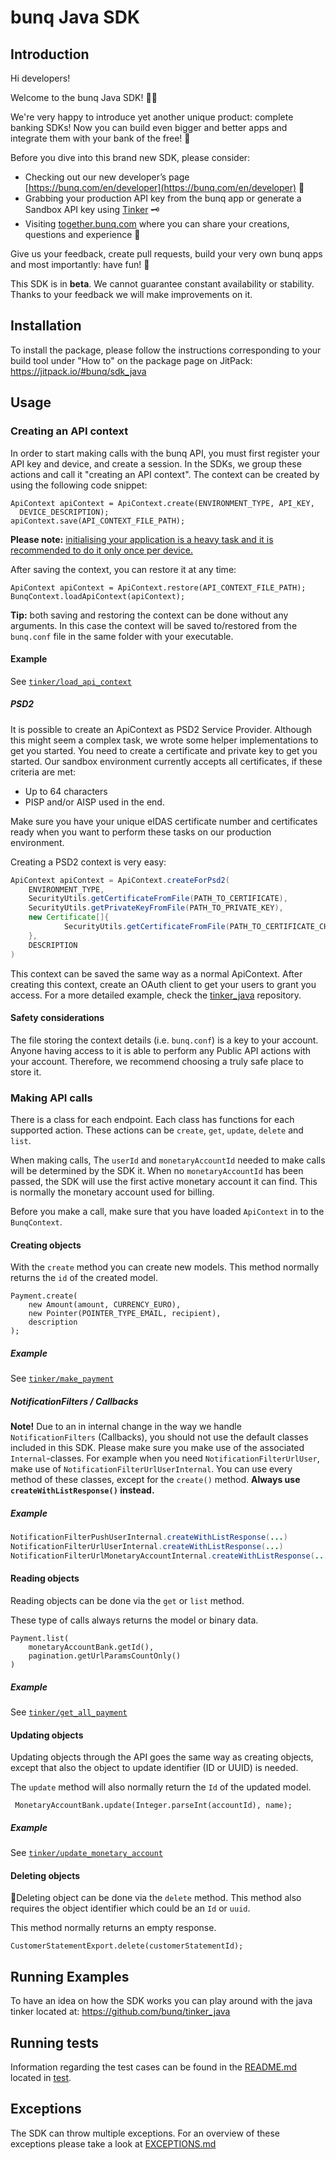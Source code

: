 # bunq Java SDK

## Introduction
Hi developers!

Welcome to the bunq Java SDK! 👨‍💻

We're very happy to introduce yet another unique product: complete banking SDKs! 
Now you can build even bigger and better apps and integrate them with your bank of the free! 🌈

Before you dive into this brand new SDK, please consider:
- Checking out our new developer’s page [https://bunq.com/en/developer](https://bunq.com/en/developer) 🙌  
- Grabbing your production API key from the bunq app or generate a Sandbox API key using [Tinker](https://www.bunq.com/developer) 🗝
- Visiting [together.bunq.com](https://together.bunq.com) where you can share your creations,
questions and experience 🎤

Give us your feedback, create pull requests, build your very own bunq apps and most importantly:
have fun! 💪

This SDK is in **beta**. We cannot guarantee constant availability or stability. 
Thanks to your feedback we will make improvements on it.

## Installation
To install the package, please follow the instructions corresponding to your build tool under "How to" on the package page on JitPack: https://jitpack.io/#bunq/sdk_java

## Usage

### Creating an API context
In order to start making calls with the bunq API, you must first register your API key and device,
and create a session. In the SDKs, we group these actions and call it "creating an API context". The
context can be created by using the following code snippet:

```
ApiContext apiContext = ApiContext.create(ENVIRONMENT_TYPE, API_KEY,
  DEVICE_DESCRIPTION);
apiContext.save(API_CONTEXT_FILE_PATH);
```

**Please note:** <u>initialising your application is a heavy task and it is recommended to do it only once per device.</u>

After saving the context, you can restore it at any time:

```
ApiContext apiContext = ApiContext.restore(API_CONTEXT_FILE_PATH);
BunqContext.loadApiContext(apiContext);
```

**Tip:** both saving and restoring the context can be done without any arguments. In this case the context will be saved to/restored from the `bunq.conf` file in the same folder with your executable.

#### Example
See [`tinker/load_api_context`](https://github.com/bunq/tinker_java/blob/b03cbc2b84f35de9721a4083843c4015665d67f8/src/main/java/com/bunq/tinker/libs/BunqLib.java#L96-L101)

##### PSD2
It is possible to create an ApiContext as PSD2 Service Provider. Although this might seem a complex task, we wrote some helper implementations to get you started.
You need to create a certificate and private key to get you started. Our sandbox environment currently accepts all certificates, if these criteria are met:
- Up to 64 characters
- PISP and/or AISP used in the end.
 
Make sure you have your unique eIDAS certificate number and certificates ready when you want to perform these tasks on our production environment. 

Creating a PSD2 context is very easy:
```java
ApiContext apiContext = ApiContext.createForPsd2(
    ENVIRONMENT_TYPE,
    SecurityUtils.getCertificateFromFile(PATH_TO_CERTIFICATE),
    SecurityUtils.getPrivateKeyFromFile(PATH_TO_PRIVATE_KEY),
    new Certificate[]{
            SecurityUtils.getCertificateFromFile(PATH_TO_CERTIFICATE_CHAIN)
    },
    DESCRIPTION
)
```

This context can be saved the same way as a normal ApiContext. After creating this context, create an OAuth client to get your users to grant you access.
For a more detailed example, check the [tinker_java](https://github.com/bunq/tinker_java/) repository.

#### Safety considerations
The file storing the context details (i.e. `bunq.conf`) is a key to your account. Anyone having
access to it is able to perform any Public API actions with your account. Therefore, we recommend
choosing a truly safe place to store it.

### Making API calls
There is a class for each endpoint. Each class has functions for each supported action. These actions can be `create`, `get`, `update`, `delete` and `list`.

When making calls, The `userId` and `monetaryAccountId`  needed to make calls will be determined by the SDK it. When no `monetaryAccountId` has been passed, the SDK will use the first active monetary account it can find. This is normally the monetary account used for billing. 

Before you make a call, make sure that you have loaded `ApiContext` in to the `BunqContext`.

#### Creating objects
With the `create` method you can create new models. This method normally returns the `id` of the created model. 


```
Payment.create(
	new Amount(amount, CURRENCY_EURO),
	new Pointer(POINTER_TYPE_EMAIL, recipient),
	description
);
```

##### Example
See [`tinker/make_payment`](https://github.com/bunq/tinker_java/blob/cc41ff072d01e61b44bb53169edb80bde9620dc5/src/main/java/com/bunq/tinker/MakePayment.java#L46)

##### NotificationFilters / Callbacks
**Note!** Due to an in internal change in the way we handle `NotificationFilters` (Callbacks), you should not use the default classes included in this SDK. 
Please make sure you make use of the associated `Internal`-classes. For example when you need `NotificationFilterUrlUser`, make use of `NotificationFilterUrlUserInternal`.
You can use every method of these classes, except for the `create()` method. **Always use `createWithListResponse()` instead.**

##### Example
```java
NotificationFilterPushUserInternal.createWithListResponse(...)
NotificationFilterUrlUserInternal.createWithListResponse(...)
NotificationFilterUrlMonetaryAccountInternal.createWithListResponse(...)
```
#### Reading objects

Reading objects can be done via the `get` or `list` method.

These type of calls always returns the model or binary data.

```
Payment.list(
 	monetaryAccountBank.getId(),
    pagination.getUrlParamsCountOnly()
)
```

##### Example
See [`tinker/get_all_payment`](https://github.com/bunq/tinker_java/blob/b03cbc2b84f35de9721a4083843c4015665d67f8/src/main/java/com/bunq/tinker/libs/BunqLib.java#L161-L164)

#### Updating objects
Updating objects through the API goes the same way as creating objects, except that also the object to update identifier (ID or UUID) is needed. 

The `update` method will also normally return the `Id` of the updated model. 

```
 MonetaryAccountBank.update(Integer.parseInt(accountId), name);
```

##### Example
See [`tinker/update_monetary_account`](https://github.com/bunq/tinker_java/blob/b03cbc2b84f35de9721a4083843c4015665d67f8/src/main/java/com/bunq/tinker/UpdateAccount.java#L36)

#### Deleting objects

Deleting object can be done via the `delete` method.  This method also requires the object identifier which could be an `Id` or `uuid`.

This method normally returns an empty response.  

```
CustomerStatementExport.delete(customerStatementId);
```

## Running Examples

To have an idea on how the SDK works you can play around with the java tinker located at: https://github.com/bunq/tinker_java

## Running tests
Information regarding the test cases can be found in the [README.md](./src/test/README.md)
located in [test](/src/test).

## Exceptions
The SDK can throw multiple exceptions. For an overview of these exceptions please
take a look at [EXCEPTIONS.md](./src/main/java/com/bunq/sdk/exception/EXCEPTIONS.md)
